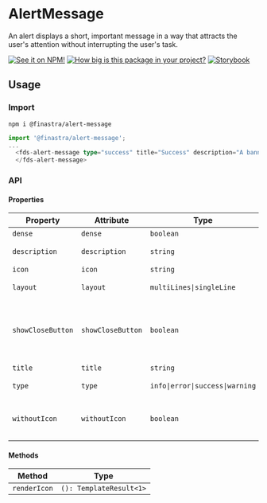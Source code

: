 # AlertMessage

An alert displays a short, important message in a way that attracts the user's attention without interrupting the user's task.

[![See it on NPM!](https://img.shields.io/npm/v/@finastra/alert-message?style=for-the-badge)](https://www.npmjs.com/package/@finastra/alert-message)
[![How big is this package in your project?](https://img.shields.io/bundlephobia/minzip/@finastra/alert-message?style=for-the-badge)](https://bundlephobia.com/result?p=@finastra/alert-message')
[![Storybook](https://shields.io/badge/-Play%20with%20this%20web%20component-2a0481?logo=storybook&style=for-the-badge)](https://finastra.github.io/finastra-design-system/?path=/story/components-alert-message--default)

## Usage

### Import

```
npm i @finastra/alert-message
```

```ts
import '@finastra/alert-message';
...
  <fds-alert-message type="success" title="Success" description="A banner displays an important, succinct message, and provides actions for users to address or dismiss the banner.">
  </fds-alert-message>
```


### API
<!-- DOC -->
#### Properties

| Property          | Attribute         | Type                            | Default      | Description                                      |
|-------------------|-------------------|---------------------------------|--------------|--------------------------------------------------|
| `dense`           | `dense`           | `boolean`                       | false        | dense .                                          |
| `description`     | `description`     | `string`                        | ""           | Alert description.                               |
| `icon`            | `icon`            | `string`                        | ""           | Alert Icon.                                      |
| `layout`          | `layout`          | `multiLines\|singleLine`        | "multiLines" | Define the layout type                           |
| `showCloseButton` | `showCloseButton` | `boolean`                       | false        | Display the close button to dismiss the alert message. |
| `title`           | `title`           | `string`                        | ""           | Alert title.                                     |
| `type`            | `type`            | `info\|error\|success\|warning` | "success"    | Define the alert type                            |
| `withoutIcon`     | `withoutIcon`     | `boolean`                       | false        | Remove the Icon from the alert message.          |

#### Methods

| Method       | Type                    |
|--------------|-------------------------|
| `renderIcon` | `(): TemplateResult<1>` |
<!-- /DOC -->